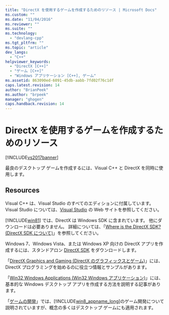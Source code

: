 ```yaml
---
title: "DirectX を使用するゲームを作成するためのリソース | Microsoft Docs"
ms.custom: ""
ms.date: "11/04/2016"
ms.reviewer: ""
ms.suite: ""
ms.technology: 
  - "devlang-cpp"
ms.tgt_pltfrm: ""
ms.topic: "article"
dev_langs: 
  - "C++"
helpviewer_keywords: 
  - "DirectX [C++]"
  - "ゲーム [C++]"
  - "Windows アプリケーション [C++], ゲーム"
ms.assetid: 863090ed-6091-45db-aabb-7fd02f76c1df
caps.latest.revision: 14
author: "BrianPeek"
ms.author: "brpeek"
manager: "ghogen"
caps.handback.revision: 14
---
```

# DirectX を使用するゲームを作成するためのリソース
[!INCLUDE[vs2017banner](../assembler/inline/includes/vs2017banner.md)]

最良のデスクトップ ゲームを作成するには、Visual C\+\+ と DirectX を同時に使用します。  
  
## Resources  
 Visual C\+\+ は、Visual Studio のすべてのエディションに付属しています。  Visual Studio については、[Visual Studio](http://www.visualstudio.com/) の Web サイトを参照してください。  
  
 [!INCLUDE[win81](../misc/includes/win81_md.md)] では、DirectX は Windows SDK に含まれています。  他にダウンロードは必要ありません。  詳細については、「[Where is the DirectX SDK? \(DirectX SDK について\)](http://msdn.microsoft.com/library/windows/desktop/ee663275.aspx)」を参照してください。  
  
 Windows 7、Windows Vista、または Windows XP 向けの DirectX アプリを作成するには、スタンドアロン [DirectX SDK](http://www.microsoft.com/download/details.aspx?displaylang=en&id=6812) をダウンロードします。  
  
 「[DirectX Graphics and Gaming \(DirectX のグラフィックスとゲーム\)](http://msdn.microsoft.com/library/windows/desktop/ee663274\(v=vs.85\).aspx)」には、DirectX プログラミングを始めるのに役立つ情報とサンプルがあります。  
  
 「[Win32 Windows Applications \(Win32 Windows アプリケーション\)](../windows/windows-desktop-applications-cpp.md)」には、基本的な Windows デスクトップ アプリを作成する方法を説明する記事があります。  
  
 「[ゲームの開発](http://msdn.microsoft.com/library/windows/apps/hh452744.aspx)」では、[!INCLUDE[win8_appname_long](../build/includes/win8_appname_long_md.md)]のゲーム開発について説明されていますが、概念の多くはデスクトップ ゲームにも適用されます。